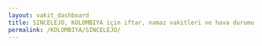 ```yaml
---
layout: vakit_dashboard
title: SINCELEJO, KOLOMBIYA için iftar, namaz vakitleri ve hava durumu - ilçe/eyalet seç
permalink: /KOLOMBIYA/SINCELEJO/
---
```


<script type="text/javascript">
  var GLOBAL_COUNTRY = 'KOLOMBIYA';
  var GLOBAL_CITY = 'SINCELEJO';
  var GLOBAL_STATE = '';
  var lat = 72;
  var lon = 21;
</script>
